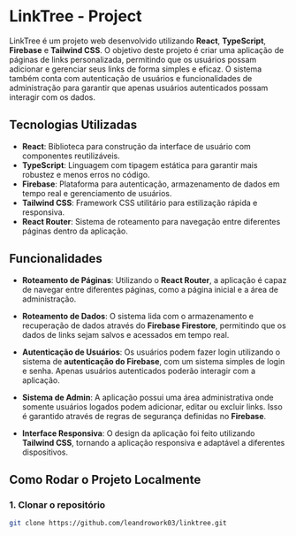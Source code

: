 # **LinkTree - Project**

LinkTree é um projeto web desenvolvido utilizando **React**, **TypeScript**, **Firebase** e **Tailwind CSS**. O objetivo deste projeto é criar uma aplicação de páginas de links personalizada, permitindo que os usuários possam adicionar e gerenciar seus links de forma simples e eficaz. O sistema também conta com autenticação de usuários e funcionalidades de administração para garantir que apenas usuários autenticados possam interagir com os dados.

## **Tecnologias Utilizadas**

- **React**: Biblioteca para construção da interface de usuário com componentes reutilizáveis.
- **TypeScript**: Linguagem com tipagem estática para garantir mais robustez e menos erros no código.
- **Firebase**: Plataforma para autenticação, armazenamento de dados em tempo real e gerenciamento de usuários.
- **Tailwind CSS**: Framework CSS utilitário para estilização rápida e responsiva.
- **React Router**: Sistema de roteamento para navegação entre diferentes páginas dentro da aplicação.

## **Funcionalidades**

- **Roteamento de Páginas**: Utilizando o **React Router**, a aplicação é capaz de navegar entre diferentes páginas, como a página inicial e a área de administração.
  
- **Roteamento de Dados**: O sistema lida com o armazenamento e recuperação de dados através do **Firebase Firestore**, permitindo que os dados de links sejam salvos e acessados em tempo real.

- **Autenticação de Usuários**: Os usuários podem fazer login utilizando o sistema de **autenticação do Firebase**, com um sistema simples de login e senha. Apenas usuários autenticados poderão interagir com a aplicação.

- **Sistema de Admin**: A aplicação possui uma área administrativa onde somente usuários logados podem adicionar, editar ou excluir links. Isso é garantido através de regras de segurança definidas no **Firebase**.

- **Interface Responsiva**: O design da aplicação foi feito utilizando **Tailwind CSS**, tornando a aplicação responsiva e adaptável a diferentes dispositivos.

## **Como Rodar o Projeto Localmente**

### 1. **Clonar o repositório**

```bash
git clone https://github.com/leandrowork03/linktree.git
